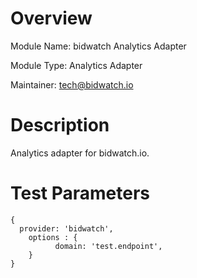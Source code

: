 # Overview
Module Name: bidwatch Analytics Adapter

Module Type: Analytics Adapter

Maintainer: tech@bidwatch.io

# Description

Analytics adapter for bidwatch.io.

# Test Parameters

```
{
  provider: 'bidwatch',
    options : {
          domain: 'test.endpoint',
    }
}
```
